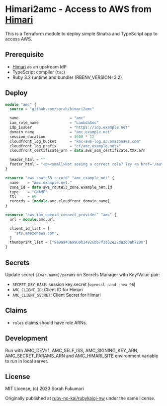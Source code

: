 # Himari2amc - Access to AWS from [Himari](https://github.com/sorah/himari)

This is a Terraform module to deploy simple Sinatra and TypeScript app to access AWS.

## Prerequisite

- [Himari](https://github.com/sorah/himari) as an upstream IdP
- TypeScript compiler (`tsc`)
- Ruby 3.2 runtime and bundler (RBENV_VERSION=3.2)

## Deploy

```terraform
module "amc" {
  source = "github.com/sorah/himari2amc"

  name                       = "amc"
  iam_role_name              = "LambdaAmc"
  idp_issuer                 = "https://idp.example.net"
  domain_name                = "amc.example.net"
  session_duration           = 3600 * 12
  cloudfront_log_bucket      = "kmc-aws-log.s3.amazonaws.com"
  cloudfront_log_prefix      = "cf/amc.example.net/"
  cloudfront_certificate_arn = data.aws_acm_certificate.XXX.arn

  header_html = ""
  footer_html = "<p><small>Not seeing a correct role? Try <a href='/auth/himari?prompt=login'>Reauthenticate</a>. | <a href='https://github.com/sorah/himari2amc'>Source</a></small></p>"
}

resource "aws_route53_record" "amc_example_net" {
  name    = "amc.example.net."
  zone_id = data.aws_route53_zone.example_net.id
  type    = "CNAME"
  ttl     = 60
  records = [module.amc.cloudfront_domain_name]
}

resource "aws_iam_openid_connect_provider" "amc" {
  url = module.amc.url

  client_id_list = [
    "sts.amazonaws.com",
  ]
  thumbprint_list = ["9e99a48a9960b14926bb7f3b02e22da2b0ab7280"]
}
```

## Secrets

Update secret `${var.name}/params` on Secrets Manager with Key/Value pair:

- `SECRET_KEY_BASE`: session key secret (`openssl rand -hex 96`)
- `AMC_CLIENT_ID`: Client ID for Himari
- `AMC_CLIENT_SECRET`: Client Secret for Himari

## Claims

- `roles` claims should have role ARNs.

## Development

Run with AMC_DEV=1, AMC_SELF_ISS, AMC_SIGNING_KEY_ARN, AMC_SECRET_PARAMS_ARN and AMC_HIMARI_SITE environment variable to run in local server.

## License

MIT License, (c) 2023 Sorah Fukumori

Originally published at [ruby-no-kai/rubykaigi-nw](https://github.com/ruby-no-kai/rubykaigi-nw/tree/master/tf/amc) under the same license.
